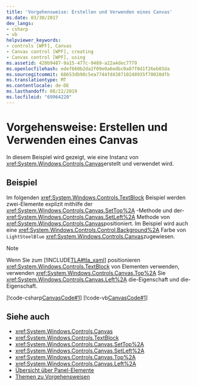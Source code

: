 ```yaml
---
title: 'Vorgehensweise: Erstellen und Verwenden eines Canvas'
ms.date: 03/30/2017
dev_langs:
- csharp
- vb
helpviewer_keywords:
- controls [WPF], Canvas
- Canvas control [WPF], creating
- Canvas control [WPF], using
ms.assetid: 420b9487-9a15-477c-9489-a22a4dec7779
ms.openlocfilehash: edef660b2da2f09e0a6edbc0a87f0d1f26eb03da
ms.sourcegitcommit: 68653db98c5ea7744fd438710248935f70020dfb
ms.translationtype: MT
ms.contentlocale: de-DE
ms.lasthandoff: 08/22/2019
ms.locfileid: "69964220"
---
```

# <a name="how-to-create-and-use-a-canvas"></a>Vorgehensweise: Erstellen und Verwenden eines Canvas
In diesem Beispiel wird gezeigt, wie eine Instanz von <xref:System.Windows.Controls.Canvas>erstellt und verwendet wird.  
  
## <a name="example"></a>Beispiel  
 Im folgenden <xref:System.Windows.Controls.TextBlock> Beispiel werden zwei-Elemente explizit mithilfe der <xref:System.Windows.Controls.Canvas.SetTop%2A> -Methode und der- <xref:System.Windows.Controls.Canvas.SetLeft%2A> Methode von <xref:System.Windows.Controls.Canvas>positioniert. Im Beispiel wird auch eine <xref:System.Windows.Controls.Control.Background%2A> Farbe von `LightSteelBlue` <xref:System.Windows.Controls.Canvas>zugewiesen.  
  
> [!NOTE]
> Wenn Sie zum [!INCLUDE[TLA#tla_xaml](../../../../includes/tlasharptla-xaml-md.md)] positionieren <xref:System.Windows.Controls.TextBlock> von Elementen verwenden, verwenden <xref:System.Windows.Controls.Canvas.Top%2A> Sie <xref:System.Windows.Controls.Canvas.Left%2A> die-Eigenschaft und die-Eigenschaft.  
  
 [!code-csharp[CanvasCode#1](~/samples/snippets/csharp/VS_Snippets_Wpf/CanvasCode/CSharp/Canvas_Code.cs#1)]
 [!code-vb[CanvasCode#1](~/samples/snippets/visualbasic/VS_Snippets_Wpf/CanvasCode/VisualBasic/canvas_vb.vb#1)]  
  
## <a name="see-also"></a>Siehe auch

- <xref:System.Windows.Controls.Canvas>
- <xref:System.Windows.Controls.TextBlock>
- <xref:System.Windows.Controls.Canvas.SetTop%2A>
- <xref:System.Windows.Controls.Canvas.SetLeft%2A>
- <xref:System.Windows.Controls.Canvas.Top%2A>
- <xref:System.Windows.Controls.Canvas.Left%2A>
- [Übersicht über Panel-Elemente](panels-overview.md)
- [Themen zu Vorgehensweisen](canvas-how-to-topics.md)
